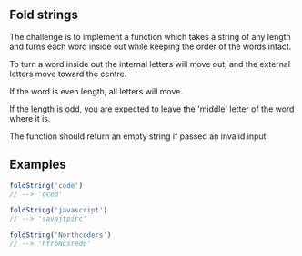 ## Fold strings

The challenge is to implement a function which takes a string of any length and turns each word inside out while keeping the order of the words intact.

To turn a word inside out the internal letters will move out, and the external letters move toward the centre.

If the word is even length, all letters will move.

If the length is odd, you are expected to leave the 'middle' letter of the word where it is.

The function should return an empty string if passed an invalid input.

## Examples

```javascript
foldString('code')
// --> 'oced'
```
```javascript
foldString('javascript')
// --> 'savajtpirc'
```

```javascript
foldString('Northcoders')
// --> 'htroNcsredo'
```

